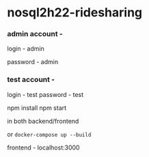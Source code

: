 # nosql2h22-ridesharing

### admin account - 

login - admin 

password - admin

### test account - 

login - test
password - test

npm install
npm start 

in both backend/frontend

or ```docker-compose up --build```

frontend - localhost:3000
